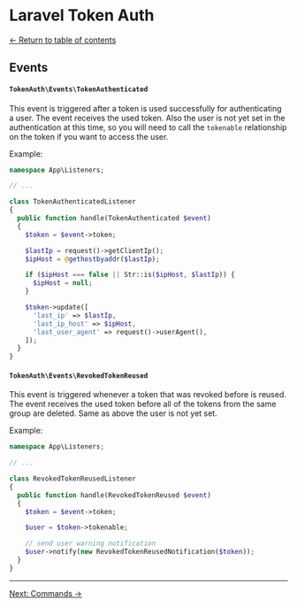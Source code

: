 # Laravel Token Auth

[&larr; Return to table of contents](./README.md)

## Events

#### `TokenAuth\Events\TokenAuthenticated`

This event is triggered after a token is used successfully for authenticating a user. The event receives the used token. Also the user is not yet set in the authentication at this time, so you will need to call the `tokenable` relationship on the token if you want to access the user.

Example:

```php
namespace App\Listeners;

// ...

class TokenAuthenticatedListener
{
  public function handle(TokenAuthenticated $event)
  {
    $token = $event->token;

    $lastIp = request()->getClientIp();
    $ipHost = @gethostbyaddr($lastIp);

    if ($ipHost === false || Str::is($ipHost, $lastIp)) {
      $ipHost = null;
    }

    $token->update([
      'last_ip' => $lastIp,
      'last_ip_host' => $ipHost,
      'last_user_agent' => request()->userAgent(),
    ]);
  }
}
```

#### `TokenAuth\Events\RevokedTokenReused`

This event is triggered whenever a token that was revoked before is reused. The event receives the used token before all of the tokens from the same group are deleted. Same as above the user is not yet set.

Example:

```php
namespace App\Listeners;

// ...

class RevokedTokenReusedListener
{
  public function handle(RevokedTokenReused $event)
  {
    $token = $event->token;

    $user = $token->tokenable;

    // send user warning notification
    $user->notify(new RevokedTokenReusedNotification($token));
  }
}
```

---

[Next: Commands &rarr;](./commands.md)
